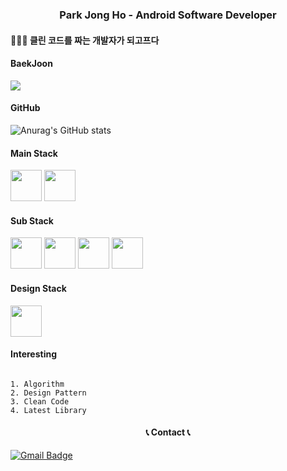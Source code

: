 ### <center>Park Jong Ho - Android Software Developer </center>


#### 🧑🏻‍💻 클린 코드를 짜는 개발자가 되고프다

#### BaekJoon
<img align='top' src="http://mazassumnida.wtf/api/generate_badge?boj=as00098">  


#### GitHub
![Anurag's GitHub stats](https://github-readme-stats.vercel.app/api?username=HoJongPARK&show_icons=true&theme=vue)  
  
  
#### Main Stack  
<image src="https://user-images.githubusercontent.com/57793298/135412920-c7495e48-5802-4fca-a26e-da1e50f15931.png" width="50" height = "50"> <image src="https://user-images.githubusercontent.com/57793298/135413690-de600da2-32a7-4e5d-a4cb-33cbff1fb3f2.png" width="50" height = "50">    
#### Sub Stack
<image src="https://user-images.githubusercontent.com/57793298/135413964-18139b8d-646f-43e3-866d-eb42244a88df.png" width="50" height = "50"> <image src="https://user-images.githubusercontent.com/57793298/135414108-e645bb43-fa2d-478a-99a7-80351fd1313e.png" width="50" height = "50"> <image src="https://user-images.githubusercontent.com/57793298/135414313-e9e3bdcd-800d-45cf-a6e3-37fd0e2416a5.png" width="50" height = "50"> <image src="https://user-images.githubusercontent.com/57793298/135414881-42798eac-08f2-49c5-951d-56d9614f3399.png" width="50" height = "50">
#### Design Stack
<image src="https://user-images.githubusercontent.com/57793298/135415486-20f53f19-7955-4e55-8805-5eb732750409.png" width="50" height = "50">  
  
#### Interesting
<pre><code>
1. Algorithm
2. Design Pattern
3. Clean Code
4. Latest Library
</code></pre>  
  #### <center> 📞 Contact 📞 </center>  
  
[![Gmail Badge](https://img.shields.io/badge/Gmail-D14836?style=flat&logo=Gmail&logoColor=white)](mailto:pjh00098@gmail.com)  
